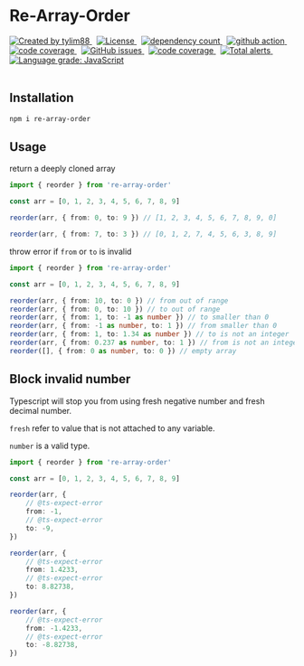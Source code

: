 <!-- markdownlint-disable MD010 -->
<!-- markdownlint-disable MD033 -->
<!-- markdownlint-disable MD041 -->

# Re-Array-Order

<div>
		<a href="https://www.npmjs.com/package/re-array-order" target="_blank">
				<img
					src="https://img.shields.io/npm/v/re-array-order"
					alt="Created by tylim88"
				/>
			</a>
			&nbsp;
			<a
				href="https://github.com/tylim88/re-array-order/blob/main/LICENSE"
				target="_blank"
			>
				<img
					src="https://img.shields.io/github/license/tylim88/re-array-order"
					alt="License"
				/>
			</a>
			&nbsp;
			<a
				href="https://www.npmjs.com/package/re-array-order?activeTab=dependencies"
				target="_blank"
			>
				<img
					src="https://img.shields.io/badge/dynamic/json?url=https://api.npmutil.com/package/re-array-order&label=dependencies&query=$.dependencies.count&color=green"
					alt="dependency count"
				/>
			</a>
			&nbsp;
			<a href="https://github.com/tylim88/re-array-order/actions" target="_blank">
				<img
					src="https://github.com/tylim88/re-array-order/workflows/Main/badge.svg"
					alt="github action"
				/>
			</a>
			&nbsp;
			<a href="https://codecov.io/gh/tylim88/re-array-order" target="_blank">
				<img
					src="https://codecov.io/gh/tylim88/re-array-order/branch/main/graph/badge.svg"
					alt="code coverage"
				/>
			</a>
			&nbsp;
			<a href="https://github.com/tylim88/re-array-order/issues" target="_blank">
				<img
					alt="GitHub issues"
					src="https://img.shields.io/github/issues-raw/tylim88/re-array-order"
				></img>
			</a>
			&nbsp;
			<a href="https://snyk.io/test/github/tylim88/re-array-order" target="_blank">
				<img
					src="https://snyk.io/test/github/tylim88/re-array-order/badge.svg"
					alt="code coverage"
				/>
			</a>
			&nbsp;
			<a
				href="https://lgtm.com/projects/g/tylim88/re-array-order/alerts/"
				target="_blank"
			>
				<img
					alt="Total alerts"
					src="https://img.shields.io/lgtm/alerts/g/tylim88/re-array-order.svg?logo=lgtm&logoWidth=18"
				/>
			</a>
			&nbsp;
			<a
				href="https://lgtm.com/projects/g/tylim88/re-array-order/context:javascript"
				target="_blank"
			>
				<img
					alt="Language grade: JavaScript"
					src="https://img.shields.io/lgtm/grade/javascript/g/tylim88/re-array-order.svg?logo=lgtm&logoWidth=18"
				/>
			</a>

</div>
<br/>

## Installation

```bash
npm i re-array-order
```

## Usage

return a deeply cloned array

```ts
import { reorder } from 're-array-order'

const arr = [0, 1, 2, 3, 4, 5, 6, 7, 8, 9]

reorder(arr, { from: 0, to: 9 }) // [1, 2, 3, 4, 5, 6, 7, 8, 9, 0]

reorder(arr, { from: 7, to: 3 }) // [0, 1, 2, 7, 4, 5, 6, 3, 8, 9]
```

throw error if `from` or `to` is invalid

```ts
import { reorder } from 're-array-order'

const arr = [0, 1, 2, 3, 4, 5, 6, 7, 8, 9]

reorder(arr, { from: 10, to: 0 }) // from out of range
reorder(arr, { from: 0, to: 10 }) // to out of range
reorder(arr, { from: 1, to: -1 as number }) // to smaller than 0
reorder(arr, { from: -1 as number, to: 1 }) // from smaller than 0
reorder(arr, { from: 1, to: 1.34 as number }) // to is not an integer
reorder(arr, { from: 0.237 as number, to: 1 }) // from is not an integer
reorder([], { from: 0 as number, to: 0 }) // empty array
```

## Block invalid number

Typescript will stop you from using fresh negative number and fresh decimal number.

`fresh` refer to value that is not attached to any variable.

`number` is a valid type.

```ts
import { reorder } from 're-array-order'

const arr = [0, 1, 2, 3, 4, 5, 6, 7, 8, 9]

reorder(arr, {
	// @ts-expect-error
	from: -1,
	// @ts-expect-error
	to: -9,
})

reorder(arr, {
	// @ts-expect-error
	from: 1.4233,
	// @ts-expect-error
	to: 8.82738,
})

reorder(arr, {
	// @ts-expect-error
	from: -1.4233,
	// @ts-expect-error
	to: -8.82738,
})
```
